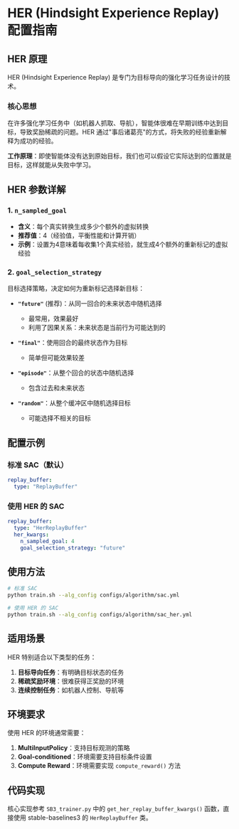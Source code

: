 # HER (Hindsight Experience Replay) 配置指南

## HER 原理

HER (Hindsight Experience Replay) 是专门为目标导向的强化学习任务设计的技术。

### 核心思想
在许多强化学习任务中（如机器人抓取、导航），智能体很难在早期训练中达到目标，导致奖励稀疏的问题。HER 通过"事后诸葛亮"的方式，将失败的经验重新解释为成功的经验。

**工作原理**：即使智能体没有达到原始目标，我们也可以假设它实际达到的位置就是目标，这样就能从失败中学习。

## HER 参数详解

### 1. `n_sampled_goal`
- **含义**：每个真实转换生成多少个额外的虚拟转换
- **推荐值**：4（经验值，平衡性能和计算开销）
- **示例**：设置为4意味着每收集1个真实经验，就生成4个额外的重新标记的虚拟经验

### 2. `goal_selection_strategy`
目标选择策略，决定如何为重新标记选择新目标：

- **`"future"`** (推荐)：从同一回合的未来状态中随机选择
  - 最常用，效果最好
  - 利用了因果关系：未来状态是当前行为可能达到的
  
- **`"final"`**：使用回合的最终状态作为目标
  - 简单但可能效果较差
  
- **`"episode"`**：从整个回合的状态中随机选择
  - 包含过去和未来状态
  
- **`"random"`**：从整个缓冲区中随机选择目标
  - 可能选择不相关的目标

## 配置示例

### 标准 SAC（默认）
```yaml
replay_buffer:
  type: "ReplayBuffer"
```

### 使用 HER 的 SAC
```yaml
replay_buffer:
  type: "HerReplayBuffer"
  her_kwargs:
    n_sampled_goal: 4
    goal_selection_strategy: "future"
```

## 使用方法

```bash
# 标准 SAC
python train.sh --alg_config configs/algorithm/sac.yml

# 使用 HER 的 SAC
python train.sh --alg_config configs/algorithm/sac_her.yml
```

## 适用场景

HER 特别适合以下类型的任务：
1. **目标导向任务**：有明确目标状态的任务
2. **稀疏奖励环境**：很难获得正奖励的环境
3. **连续控制任务**：如机器人控制、导航等

## 环境要求

使用 HER 的环境通常需要：
1. **MultiInputPolicy**：支持目标观测的策略
2. **Goal-conditioned**：环境需要支持目标条件设置
3. **Compute Reward**：环境需要实现 `compute_reward()` 方法

## 代码实现

核心实现参考 `SB3_trainer.py` 中的 `get_her_replay_buffer_kwargs()` 函数，直接使用 stable-baselines3 的 `HerReplayBuffer` 类。
